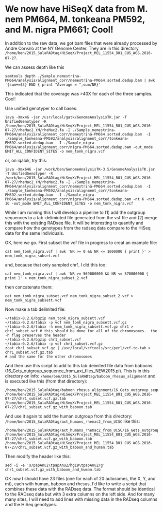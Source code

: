 # We now have HiSeqX data from M. nem PM664, M. tonkeana PM592, and M. nigra PM661; Cool!

In addition to the raw data, we got bam files that were already processed by Andre Corvalo at the NY Genome Center.  They are in this directory `/home/ben/2015_SulaRADtag/HiSeqX/Project_MEL_11554_B01_CUS_WGS.2016-07-27`.

We can assess depth like this
```
samtools depth ./Sample_nemestrina-PM664/analysis/alignment_corr/nemestrina-PM664.sorted.dedup.bam | awk '{sum+=$3} END { print "Average = ",sum/NR}'
```

This indicated that the coverage was >40X for each of the three samples.  Cool!

Use unified genotyper to call bases:
```
java -Xmx4G -jar /usr/local/gatk/GenomeAnalysisTK.jar -T UnifiedGenotyper -R /home/ben/2015_SulaRADtag/HiSeqX/Project_MEL_11554_B01_CUS_WGS.2016-07-27/rheMac2_YM/rheMac2.fa -I ./Sample_nemestrina-PM664/analysis/alignment_corr/nemestrina-PM664.sorted.dedup.bam  -I ./Sample_tonkeana-PM592/analysis/alignment_corr/tonkeana-PM592.sorted.dedup.bam  -I ./Sample_nigra-PM664/analysis/alignment_corr/nigra-PM664.sorted.dedup.bam -out_mode EMIT_ALL_CONFIDENT_SITES -o nem_tonk_nigra.vcf
```
or, on iqaluk, try this:

```
java -Xmx64G -jar /work/ben/GenomeAnalysisTK-3.5/GenomeAnalysisTK.jar -T UnifiedGenotyper -R /work/ben/2015_SulaRADtag/HiSeqX/Project_MEL_11554_B01_CUS_WGS.2016-07-27/rheMac2_YM/rheMac2.fa -I ./Sample_nemestrina-PM664/analysis/alignment_corr/nemestrina-PM664.sorted.dedup.bam  -I ./Sample_tonkeana-PM592/analysis/alignment_corr/tonkeana-PM592.sorted.dedup.bam  -I ./Sample_nigra-PM664/analysis/alignment_corr/nigra-PM664.sorted.dedup.bam -nt 6 -nct 16 -out_mode EMIT_ALL_CONFIDENT_SITES -o nem_tonk_nigra.vcf
```

While I am running this I will develop a pipeline to (1) add the outgroup sequences to a tab-deliminted file generated from the vsf file and (2) merge this with the existing RADseq file.  It will be interesting to quantify and compare how the genotypes from the radseq data compare to the HiSeq data for the same individuals.

OK, here we go.  First subset the vcf file in progress to creat an example file:
```
cat nem_tonk_nigra.vcf | awk 'NR >= 0 && NR <= 1000000 { print }' > nem_tonk_nigra_subset.vcf
```
and, because that only sampled chr1, I did this too:
```
cat nem_tonk_nigra.vcf | awk 'NR >= 569000000 && NR <= 570000000 { print }' > nem_tonk_nigra_subset_2.vcf
```
then concatenate them:
```
cat nem_tonk_nigra_subset.vcf nem_tonk_nigra_subset_2.vcf > nem_tonk_nigra_subsett.vcf
```

Now make a tab delimited file:
```
~/tabix-0.2.6/bgzip nem_tonk_nigra_subsett.vcf
~/tabix-0.2.6/tabix -p vcf nem_tonk_nigra_subsett.vcf.gz
~/tabix-0.2.6/tabix -h nem_tonk_nigra_subsett.vcf.gz chr1 > chr1_subset.vcf # this should be done for all of the chromosomes.  the -h flag preserves the header
~/tabix-0.2.6/bgzip chr1_subset.vcf
~/tabix-0.2.6/tabix -p vcf chr1_subset.vcf.gz
zcat chr1_subset.vcf.gz | /usr/local/vcftools/src/perl/vcf-to-tab > chr1_subset.vcf.gz.tab
# and the same for the other chromosomes
```

And then use this script to add to this tab deimited file data from baboons (16_Gets_outgroup_sequence_from_axt_files_NEW2015.pl). This is in this directory on info: `/home/ben/2015_SulaRADtag/baboon_rhesus_alignment` and is executed like this (from that directory):
```
/home/ben/2015_SulaRADtag/baboon_rhesus_alignment/16_Gets_outgroup_sequence_from_axt_files_NEW2015.pl /home/ben/2015_SulaRADtag/HiSeqX/Project_MEL_11554_B01_CUS_WGS.2016-07-27/chr1_subset.vcf.gz.tab /home/ben/2015_SulaRADtag/HiSeqX/Project_MEL_11554_B01_CUS_WGS.2016-07-27/chr1_subset.vcf.gz_with_baboon.tab
```
And use it again to add the human outgroup from this directory: `/home/ben/2015_SulaRADtag/axt_humans_rhemac2_from_UCSC` like this:
```
/home/ben/2015_SulaRADtag/axt_humans_rhemac2_from_UCSC/16_Gets_outgroup_sequence_from_axt_files_NEW2015.pl /home/ben/2015_SulaRADtag/HiSeqX/Project_MEL_11554_B01_CUS_WGS.2016-07-27/chr1_subset.vcf.gz_with_baboon.tab /home/ben/2015_SulaRADtag/HiSeqX/Project_MEL_11554_B01_CUS_WGS.2016-07-27/chr1_subset.vcf.gz_with_baboon_and_human.tab
```



Then modify the header like this:
```
sed -i -e 's/papAnu2\tpapAnu2/hg19\tpapAnu2/g' chr1_subset.vcf.gz_with_baboon_and_human.tab
```

OK now I should have 23 files (one for each of 20 autosomes, the X, Y, and mt), each with human, baboon and rhesus.  I'd like to write a script that combines these data with the RADseq data. The format should be identical to the RADseq data but with 3 extra columns on the left side.  And for many many sites, I will need to add lines with missing data in the RADseq columns and the HiSeq genotypes.
